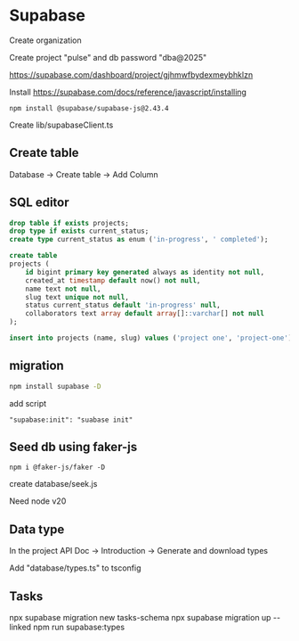 
# Supabase


Create organization

Create project "pulse" and db password "dba@2025"

https://supabase.com/dashboard/project/gjhmwfbydexmeybhklzn


Install 
https://supabase.com/docs/reference/javascript/installing
```
npm install @supabase/supabase-js@2.43.4

```

Create lib/supabaseClient.ts



## Create table 
Database -> Create table -> Add Column


## SQL editor
```sql
drop table if exists projects;
drop type if exists current_status;
create type current_status as enum ('in-progress', ' completed');

create table
projects (
    id bigint primary key generated always as identity not null,
    created_at timestamp default now() not null,
    name text not null,
    slug text unique not null,
    status current_status default 'in-progress' null,
    collaborators text array default array[]::varchar[] not null
);

insert into projects (name, slug) values ('project one', 'project-one')
```

## migration
```sh
npm install supabase -D
```

add script
```
"supabase:init": "suabase init"
```


## Seed db using faker-js
```
npm i @faker-js/faker -D
```
create database/seek.js

Need node v20


## Data type
In the project API Doc -> Introduction -> Generate and download types

Add "database/types.ts" to tsconfig


## Tasks
npx supabase migration new tasks-schema
npx supabase migration up --linked 
npm run supabase:types  